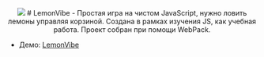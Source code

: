 <p align="center"><a href="https://arturke.github.io/Home_Projects/LemonVibe/dist/index.html"><img src="./img/screen_lemon.jpg"/></a>
# LemonVibe
- Простая игра на чистом JavaScript, нужно ловить лемоны управляя корзиной. Создана в рамках изучения JS, как учебная работа. Проект собран при помощи WebPack. 

- Демо: <a href="https://arturke.github.io/Home_Projects/LemonVibe/dist/index.html">LemonVibe</a>
